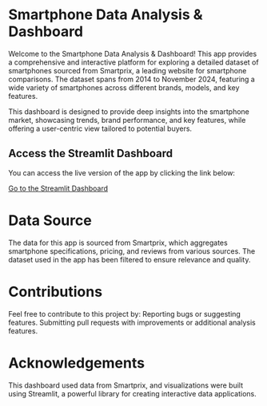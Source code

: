 # Smartphone Data Analysis & Dashboard

Welcome to the Smartphone Data Analysis & Dashboard! This app provides a comprehensive and interactive platform for exploring a detailed dataset of smartphones sourced from Smartprix, a leading website for smartphone comparisons. The dataset spans from 2014 to November 2024, featuring a wide variety of smartphones across different brands, models, and key features.

This dashboard is designed to provide deep insights into the smartphone market, showcasing trends, brand performance, and key features, while offering a user-centric view tailored to potential buyers.

## Access the Streamlit Dashboard
You can access the live version of the app by clicking the link below:

[Go to the Streamlit Dashboard](https://smartphone-analysis-dashboard-6666.streamlit.app/)


# Data Source
The data for this app is sourced from Smartprix, which aggregates smartphone specifications, pricing, and reviews from various sources. The dataset used in the app has been filtered to ensure relevance and quality.

# Contributions
Feel free to contribute to this project by:
Reporting bugs or suggesting features.
Submitting pull requests with improvements or additional analysis features.

# Acknowledgements
This dashboard used data from Smartprix, and visualizations were built using Streamlit, a powerful library for creating interactive data applications.

